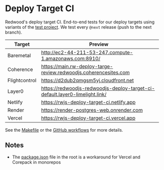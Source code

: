# Deploy Target CI

Redwood's deploy target CI.
End-to-end tests for our deploy targets using variants of the [test project](https://github.com/redwoodjs/redwood/tree/main/__fixtures__/test-project).
We test every `@next` release (push to the next branch).

| Target                      | Preview                                                                     |
| --------------------------- | --------------------------------------------------------------------------- |
| Baremetal                   | http://ec2-44-211-53-247.compute-1.amazonaws.com:8910/                      |
| Coherence                   | https://main.rw-deploy-targe-review.redwoodjs.coherencesites.com            |
| Flightcontrol               | https://d2dub2qmgsm5yj.cloudfront.net                                       |
| Layer0                      | https://redwoodjs-redwoodjs-deploy-target-ci-default.layer0-limelight.link/ |
| Netlify                     | https://rwjs-deploy-target-ci.netlify.app                                   |
| Render                      | https://render-postgres-web.onrender.com                                    |
| Vercel                      | https://rwjs-deploy-target-ci.vercel.app                                    |

See the [Makefile](./Makefile) or the [GitHub workflows](./.github/workflows) for more details.

## Notes

- The [package.json](./package.json) file in the root is a workaround for Vercel and Corepack in monorepos